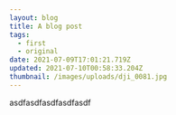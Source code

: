 ```yaml
---
layout: blog
title: A blog post
tags:
  - first
  - original
date: 2021-07-09T17:01:21.719Z
updated: 2021-07-10T00:58:33.204Z
thumbnail: /images/uploads/dji_0081.jpg
---
```

asdfasdfasdfasdfasdf